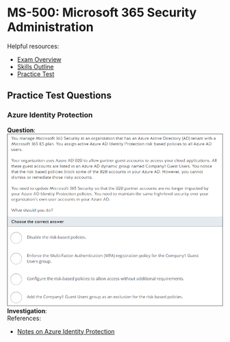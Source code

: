 # MS-500: Microsoft 365 Security Administration

Helpful resources:
- [Exam Overview](https://docs.microsoft.com/en-us/certifications/exams/ms-500)  
- [Skills Outline](https://query.prod.cms.rt.microsoft.com/cms/api/am/binary/RE3VEI3)
- [Practice Test](https://www.measureup.com/ms-500-microsoft-365-security-administration.html)

## Practice Test Questions

### Azure Identity Protection
**Question**:
![](img/2022-08-25-14-16-14.png)
**Investigation**:  
References:
- [Notes on Azure Identity Protection](/topics/services/azure_identity_protection/index.md)
  